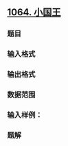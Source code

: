 ## [1064. 小国王](https://www.acwing.com/problem/content/1066/)

### 题目

### 输入格式

### 输出格式

### 数据范围

### 输入样例：



### 题解
